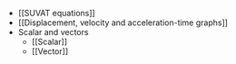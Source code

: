 - [[SUVAT equations]]
- [[Displacement, velocity and acceleration-time graphs]]
- Scalar and vectors
	- [[Scalar]]
	- [[Vector]]